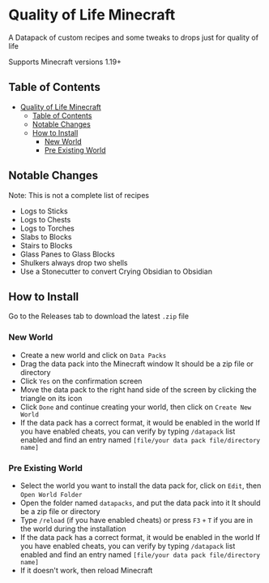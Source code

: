 # Quality of Life Minecraft

A Datapack of custom recipes and some tweaks to drops just for quality of life

Supports Minecraft versions 1.19+

## Table of Contents

- [Quality of Life Minecraft](#quality-of-life-minecraft)
  - [Table of Contents](#table-of-contents)
  - [Notable Changes](#notable-changes)
  - [How to Install](#how-to-install)
    - [New World](#new-world)
    - [Pre Existing World](#pre-existing-world)

## Notable Changes

Note: This is not a complete list of recipes

- Logs to Sticks
- Logs to Chests
- Logs to Torches
- Slabs to Blocks
- Stairs to Blocks
- Glass Panes to Glass Blocks
- Shulkers always drop two shells
- Use a Stonecutter to convert Crying Obsidian to Obsidian

## How to Install

Go to the Releases tab to download the latest `.zip` file

### New World

- Create a new world and click on `Data Packs`
- Drag the data pack into the Minecraft window It should be a zip file or directory
- Click `Yes` on the confirmation screen
- Move the data pack to the right hand side of the screen by clicking the triangle on its icon
- Click `Done` and continue creating your world, then click on `Create New World`
- If the data pack has a correct format, it would be enabled in the world If you have enabled cheats, you can verify by typing `/datapack` list enabled and find an entry named `[file/your data pack file/directory name]`

### Pre Existing World

- Select the world you want to install the data pack for, click on `Edit`, then `Open World Folder`
- Open the folder named `datapacks`, and put the data pack into it It should be a zip file or directory
- Type `/reload` (if you have enabled cheats) or press `F3` `+` `T` if you are in the world during the installation
- If the data pack has a correct format, it would be enabled in the world If you have enabled cheats, you can verify by typing `/datapack` list enabled and find an entry named `[file/your data pack file/directory name]`
- If it doesn't work, then reload Minecraft
